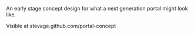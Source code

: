 An early stage concept design for what a next generation portal might look like.

Visible at stevage.github.com/portal-concept

